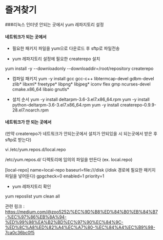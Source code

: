 # 즐겨찾기 

###리눅스 인터넷 안되는 곳에서 yum 레파지토리 설정
#### 네트워크가 되는 곳에서

- 필요한 패키지 파일을 yum으로 다운로드 후 sftp로 파일전송 

- yum 레파지토리 설정에 필요한 createrepo 설치

yum install -y --downloadonly --downloaddir=/root/repository createrepo
- 컴파일 패키지
yum -y install gcc gcc-c++ libtermcap-devel gdbm-devel zlib* libxml* freetype* libpng* libjpeg* iconv flex gmp ncurses-devel cmake.x86_64 libaio gnutls*

- 설치 순서 
yum -y install deltarpm-3.6-3.el7.x86_64.rpm 
yum -y install python-deltarpm-3.6-3.el7.x86_64.rpm 
yum -y install createrepo-0.9.9-28.el7.noarch.rpm

####  네트워크가 안 되는 곳에서

(만약 createrepo가 네트워크가 안되는곳에서 설치가 안되있을 시 되는곳에서 받은 후 sftp로 받는다)



vi /etc/yum.repos.d/local.repo

/etc/yum.repos.d/ 디렉토리에 임의의 파일을 만든다 (ex. local.repo)

[local-repo] 
name=local-repo 
baseurl=file:///disk  (/disk 경로에 필요한 패키지 파일을 넣어둔다)
gpgcheck=0 
enabled=1 
priority=1





 
 
 
 * yum 레파지토리 확인

yum reposlist
yum clean all
 
 
 관련 링크 :
https://medium.com/@zoo5252/%EC%9D%B8%ED%84%B0%EB%84%B7-%EC%97%86%EB%8A%94-%ED%99%98%EA%B2%BD%EC%97%90%EC%84%9C-%ED%8C%A8%ED%82%A4%EC%A7%80-%EC%84%A4%EC%B9%98-7ca0c36bc0f5
 
